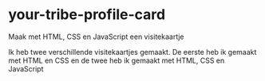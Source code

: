 # your-tribe-profile-card
Maak met HTML, CSS en JavaScript een visitekaartje

Ik heb twee verschillende visitekaartjes gemaakt. De eerste heb ik gemaakt met HTML en CSS en de twee heb ik gemaakt met HTML, CSS en JavaScript
